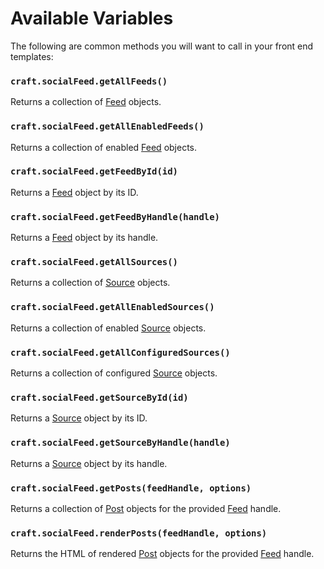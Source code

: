 # Available Variables
The following are common methods you will want to call in your front end templates:

### `craft.socialFeed.getAllFeeds()`
Returns a collection of [Feed](docs:developers/feed) objects.

### `craft.socialFeed.getAllEnabledFeeds()`
Returns a collection of enabled [Feed](docs:developers/feed) objects.

### `craft.socialFeed.getFeedById(id)`
Returns a [Feed](docs:developers/feed) object by its ID.

### `craft.socialFeed.getFeedByHandle(handle)`
Returns a [Feed](docs:developers/feed) object by its handle.

### `craft.socialFeed.getAllSources()`
Returns a collection of [Source](docs:developers/source) objects.

### `craft.socialFeed.getAllEnabledSources()`
Returns a collection of enabled [Source](docs:developers/source) objects.

### `craft.socialFeed.getAllConfiguredSources()`
Returns a collection of configured [Source](docs:developers/source) objects.

### `craft.socialFeed.getSourceById(id)`
Returns a [Source](docs:developers/source) object by its ID.

### `craft.socialFeed.getSourceByHandle(handle)`
Returns a [Source](docs:developers/source) object by its handle.

### `craft.socialFeed.getPosts(feedHandle, options)`
Returns a collection of [Post](docs:developers/post) objects for the provided [Feed](docs:developers/feed) handle.

### `craft.socialFeed.renderPosts(feedHandle, options)`
Returns the HTML of rendered [Post](docs:developers/post) objects for the provided [Feed](docs:developers/feed) handle.
